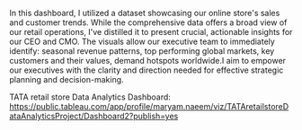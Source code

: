 In this dashboard, I utilized a dataset showcasing our online store's sales and customer trends. While the comprehensive data offers a broad view of our retail operations, I've distilled it to present crucial, actionable insights for our CEO and CMO. The visuals allow our executive team to immediately identify: seasonal revenue patterns, top performing global markets, key customers and their values, demand hotspots worldwide.I aim to empower our executives with the clarity and direction needed for effective strategic planning and decision-making.

TATA retail store Data Analytics Dashboard:
https://public.tableau.com/app/profile/maryam.naeem/viz/TATAretailstoreDataAnalyticsProject/Dashboard2?publish=yes
